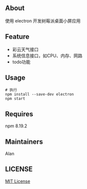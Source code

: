## About
使用 electron 开发树莓派桌面小屏应用

## Feature
* 彩云天气接口
* 系统信息接口，如CPU、内存、网路
* todo功能

## Usage
```
# 执行
npm install --save-dev electron
npm start
```

## Requires
npm 8.19.2

## Maintainers
Alan

## LICENSE
[MIT License](https://github.com/joanbabyfet/electron_life/blob/master/LICENSE)
